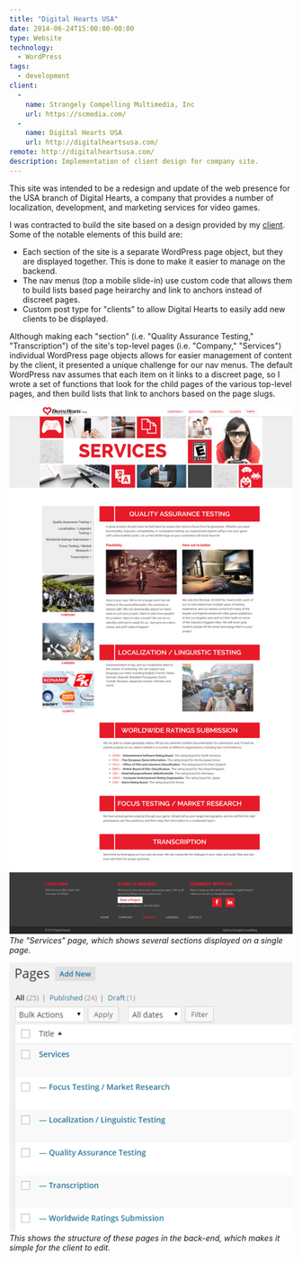 ```yaml
---
title: "Digital Hearts USA"
date: 2014-06-24T15:00:00-00:00
type: Website
technology: 
  - WordPress
tags:
  - development
client: 
  - 
    name: Strangely Compelling Multimedia, Inc
    url: https://scmedia.com/
  - 
    name: Digital Hearts USA
    url: http://digitalheartsusa.com/
remote: http://digitalheartsusa.com/
description: Implementation of client design for company site.
---
```


This site was intended to be a redesign and update of the web presence for the USA branch of Digital Hearts, a company that provides a number of localization, development, and marketing services for video games. 

I was contracted to build the site based on a design provided by my [client](http://scmedia.com). Some of the notable elements of this build are:

- Each section of the site is a separate WordPress page object, but they are displayed together. This is done to make it easier to manage on the backend.
- The nav menus (top a mobile slide-in) use custom code that allows them to build lists based page heirarchy and link to anchors instead of discreet pages.
- Custom post type for "clients" to allow Digital Hearts to easily add new clients to be displayed.

Although making each "section" (i.e. "Quality Assurance Testing," "Transcription") of the site's top-level pages (i.e. "Company," "Services") individual WordPress page objects allows for easier management of content by the client, it presented a unique challenge for our nav menus. The default WordPress nav assumes that each item on it links to a discreet page, so I wrote a set of functions that look for the child pages of the various top-level pages, and then build lists that link to anchors based on the page slugs. 

![The 'Services' section on the frontend](images/digitalheartsusa.com/digitalheartsusa.com_services.png)
_The "Services" page, which shows several sections displayed on a single page._

![An example of the backend](images/digitalheartsusa.com/digitalheartsusa.com_backend.png)
_This shows the structure of these pages in the back-end, which makes it simple for the client to edit._
